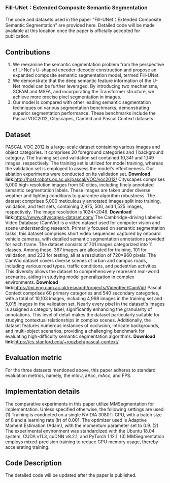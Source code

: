 ### **Fill-UNet：Extended Composite Semantic Segmentation**
The code and datasets used in the paper "Fill-UNet：Extended Composite Semantic Segmentation" are provided here. Detailed code will be made available at this location once the paper is officially accepted for publication.
## **Contributions**
1. We reexamine the semantic segmentation problem from the perspective of U-Net's U-shaped encoder-decoder construction and propose an expanded composite semantic segmentation model, termed Fill-UNet.
2. We demonstrate that the deep semantic feature information of the U-Net model can be further leveraged. By introducing two mechanisms, SCFAM and MSFA, and incorporating the Transformer structure, we achieve more precise pixel segmentation in images.
3. Our model is compared with other leading semantic segmentation techniques on various segmentation benchmarks, demonstrating superior segmentation performance. These benchmarks include the Pascal VOC2012, Cityscapes, CamVid and Pascal Context datasets.
## **Dataset**
PASCAL VOC 2012 is a large-scale dataset containing various images and object categories. It comprises 20 foreground categories and 1 background category. The training set and validation set contained 10,341 and 1,149 images, respectively. The training set is utilized for model training, whereas the validation set is employed to assess the model's effectiveness. Our ablation experiments were conducted on its validation set. **Download link**:http://host.robots.ox.ac.uk/pascal/VOC/voc2012/
Cityscapes comprises 5,000 high-resolution images from 50 cities, including finely annotated semantic segmentation labels. These images are taken under diverse weather and lighting conditions to guarantee algorithm robustness. The dataset comprises 5,000 meticulously annotated images split into training, validation, and test sets, containing 2,975, 500, and 1,525 images, respectively. The image resolution is 1024×2048. **Download link**:https://www.cityscapes-dataset.com/
The Cambridge-driving Labeled Video Database (CamVid) is a video dataset used for computer vision and scene understanding research. Primarily focused on semantic segmentation tasks, this dataset comprises short video sequences captured by onboard vehicle cameras, with detailed semantic segmentation annotations provided for each frame. The dataset consists of 701 images categorized into 11 classes. Among these, 367 images are allocated for training, 101 for validation, and 233 for testing, all at a resolution of 720×960 pixels. The CamVid dataset covers diverse scenes of urban and campus roads, including various road types, traffic conditions, and pedestrian activities. This diversity allows the dataset to comprehensively represent real-world scenarios, aiding in studying model generalization in complex environments. **Download link**:https://mi.eng.cam.ac.uk/research/projects/VideoRec/CamVid/
Pascal Context comprises 60 primary categories and 540 secondary categories, with a total of 10,103 images, including 4,998 images in the training set and 5,015 images in the validation set. Nearly every pixel in the dataset's images is assigned a category label, significantly enhancing the granularity of annotations. This level of detail makes the dataset particularly suitable for studying contextual relationships in complex scenes. Additionally, the dataset features numerous instances of occlusion, intricate backgrounds, and multi-object scenarios, providing a challenging benchmark for evaluating high-difficulty semantic segmentation algorithms. **Download link**:https://cs.stanford.edu/~roozbeh/pascal-context/
## **Evaluation metric**
For the three datasets mentioned above, this paper adheres to standard evaluation metrics, namely, the mIoU, aAcc, mAcc, and FPS.
## **Implementation details**
The comparative experiments in this paper utilize MMSegmentation for implementation. Unless specified otherwise, the following settings are used: (1) Training is conducted on a single NVIDIA 3080Ti GPU, with a batch size of 8 and a learning rate (lr) of 0.001. The optimizer used is Adaptive Moment Estimation (Adam), with the momentum parameter set to 0.9. (2) The experimental environment was standardized with the Ubuntu 18.04 system, CUDA v11.3, cuDNN v8.2.1, and PyTorch 1.12.1. (3) MMSegmentation employs mixed-precision training to reduce GPU memory usage, thereby accelerating training.
## **Code Description**
The detailed code will be updated after the paper is published.
